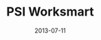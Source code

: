 ---
layout: 		case
title:  		PSI Worksmart
date: 			2013-07-11
projecturl: 	http://worksmart.psilearning.org
permalink:		/psiworksmart/

categories:		Portfolio
tech: 			[Ruby on Rails, Foundation 4 CSS Framework, jQuery, Postgres SQL]
team: 			[Jay, Scott]
image: 			/assets/images/projects/2013/psiworksmart.png

summary:		This project allows PSI staff members to collaborate on documents that are based on templates to improve the quality and speed of work outputs. The documents are based on pre-approved templates that also provide contextual learning content so that staff can learn about the template and output as the need to based on the content they are developing. WorkSmart also provided means for users to find and interact with mentors, experts and other staff across the globe. It also immediately archives and categorizes all the outputs, allowing effective knowledge management and tracking of key work outputs. 
---